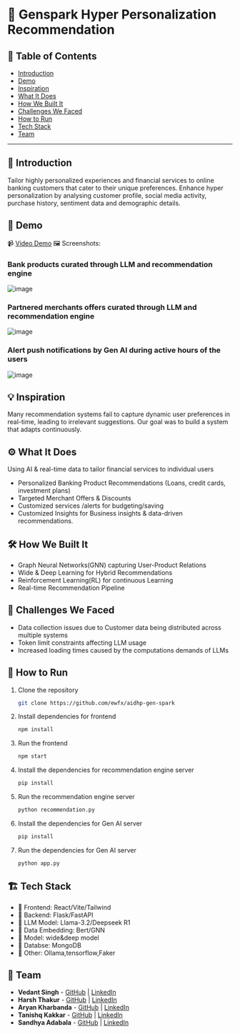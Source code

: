 # 🚀 Genspark Hyper Personalization Recommendation

## 📌 Table of Contents
- [Introduction](#introduction)
- [Demo](#demo)
- [Inspiration](#inspiration)
- [What It Does](#what-it-does)
- [How We Built It](#how-we-built-it)
- [Challenges We Faced](#challenges-we-faced)
- [How to Run](#how-to-run)
- [Tech Stack](#tech-stack)
- [Team](#team)

----

## 🎯 Introduction
Tailor highly personalized experiences and financial services to online banking customers that cater to their unique preferences. 
Enhance hyper personalization by analysing customer profile, social media activity, purchase history, sentiment data and demographic details.


## 🎥 Demo
📹 [Video Demo](https://drive.google.com/file/d/10ADNtvQYxwn-M5IgftG2cnRWTmu9xzCa/view?usp=sharing) 
🖼️ Screenshots:

### Bank products curated through LLM and recommendation engine
![image](https://github.com/user-attachments/assets/a198f9be-84aa-4d7d-9393-828610f1c6ff)

### Partnered merchants offers curated through LLM and recommendation engine
![image](https://github.com/user-attachments/assets/59303595-0e4a-4f3f-9d60-12e4974af543)

### Alert push notifications by Gen AI during active hours of the users
![image](https://github.com/user-attachments/assets/139fffd5-f754-4602-85e3-af3aca766676)



## 💡 Inspiration
Many recommendation systems fail to capture dynamic user preferences in real-time, leading to irrelevant suggestions. Our goal was to build a system that adapts continuously.

## ⚙️ What It Does
Using AI & real-time data to tailor financial services to individual users
- Personalized Banking Product Recommendations (Loans, credit cards, investment plans)
- Targeted Merchant Offers & Discounts 
- Customized services /alerts for budgeting/saving
- Customized Insights  for Business insights & data-driven recommendations. 

## 🛠️ How We Built It
- Graph Neural Networks(GNN) capturing User-Product Relations
- Wide & Deep Learning for Hybrid Recommendations
- Reinforcement Learning(RL) for continuous Learning
- Real-time Recommendation Pipeline


## 🚧 Challenges We Faced
- Data collection issues due to Customer data being distributed across multiple systems
- Token limit constraints affecting LLM usage
- Increased loading times caused by the computations demands of LLMs


## 🏃 How to Run
1. Clone the repository  
   ```sh
   git clone https://github.com/ewfx/aidhp-gen-spark
   ```
2. Install dependencies for frontend
   ```sh
   npm install  
   ```
3. Run the frontend
   ```sh
   npm start  
   ```
4. Install the dependencies for recommendation engine server
   ```sh
   pip install 
   ```
5. Run the recommendation engine server
   ```sh
   python recommendation.py
   ```
6. Install the dependencies for  Gen AI server
   ```sh
   pip install
   ```
7. Run the dependencies for  Gen AI server
   ```sh
   python app.py
   ```

## 🏗️ Tech Stack
- 🔹 Frontend: React/Vite/Tailwind
- 🔹 Backend: Flask/FastAPI
- 🔹 LLM Model: Llama-3.2/Deepseek R1
- 🔹 Data Embedding: Bert/GNN
- 🔹 Model: wide&deep model
- 🔹 Databse: MongoDB
- 🔹 Other: Ollama,tensorflow,Faker

## 👥 Team
- **Vedant Singh** - [GitHub](https://github.com/vedant-11) | [LinkedIn](https://www.linkedin.com/in/vedant-singh-a7145020a/)
- **Harsh Thakur** - [GitHub](https://github.com/HarshThakur-08) | [LinkedIn](https://www.linkedin.com/in/harsh-thakur-b18b7920a/)
- **Aryan Kharbanda** - [GitHub](https://github.com/aryankharbanda) | [LinkedIn](https://www.linkedin.com/in/aryan-kharbanda-a6552a206/)
- **Tanishq Kakkar** - [GitHub](https://github.com/tanishq1308) | [LinkedIn](https://www.linkedin.com/in/tanishq-kakkar-663100201)
- **Sandhya Adabala** - [GitHub](https://github.com/sandhyaadabala) | [LinkedIn](https://www.linkedin.com/in/sandhya-adabala-7b44534/)
